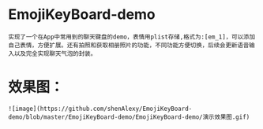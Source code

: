 # EmojiKeyBoard-demo
    实现了一个在App中常用到的聊天键盘的demo，表情用plist存储,格式为:[em_1]，可以添加自己表情，方便扩展。还有拍照和获取相册照片的功能，不同功能方便切换，后续会更新语音输入以及完全实现聊天气泡的封装。
# 效果图：
    ![image](https://github.com/shenAlexy/EmojiKeyBoard-demo/blob/master/EmojiKeyBoard-demo/EmojiKeyBoard-demo/演示效果图.gif)
